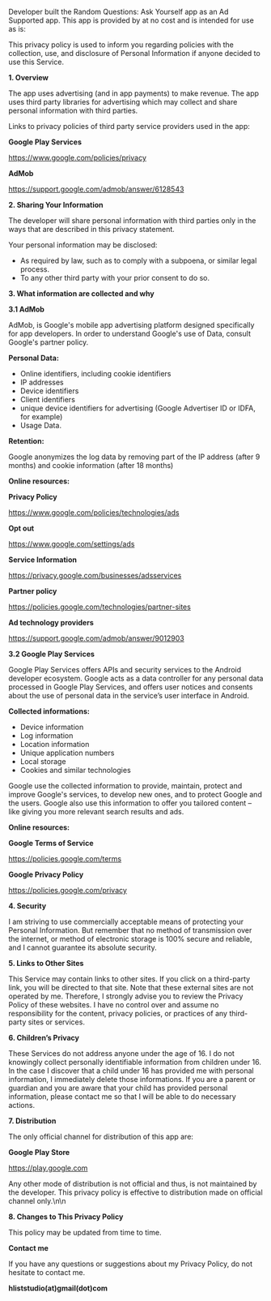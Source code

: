 Developer built the Random Questions: Ask Yourself app as an Ad Supported app. This
app is provided by at no cost and is intended for use as is:

This privacy policy is used to inform you regarding policies with the collection, use, and
disclosure of Personal Information if anyone decided to use this Service.

<b>1. Overview</b>

The app uses advertising (and in app payments) to make revenue. The app uses third party
libraries for advertising which may collect and share personal information with third
parties.

Links to privacy policies of third party service providers used in the app:

<b>Google Play Services</b>

https://www.google.com/policies/privacy

<b>AdMob</b>

https://support.google.com/admob/answer/6128543

<b>2. Sharing Your Information</b>

The developer will share personal information with third parties only in the ways that are
described in this privacy statement.

Your personal information may be disclosed:
- As required by law, such as to comply with a subpoena, or similar legal process.
- To any other third party with your prior consent to do so.

<b>3. What information are collected and why</b>

<b>3.1 AdMob</b>

AdMob, is Google\'s mobile app advertising platform designed specifically for app
developers. In order to understand Google\'s use of Data, consult Google\'s partner policy.

<b>Personal Data:</b>

- Online identifiers, including cookie identifiers
- IP addresses
- Device identifiers
- Client identifiers
- unique device identifiers for advertising (Google Advertiser ID or IDFA, for example)
- Usage Data.

<b>Retention:</b>

Google anonymizes the log data by removing part of the IP address (after 9 months) and
cookie information (after 18 months)

<b>Online resources:</b>

<b>Privacy Policy</b>

https://www.google.com/policies/technologies/ads

<b>Opt out</b>

https://www.google.com/settings/ads

<b>Service Information</b>

https://privacy.google.com/businesses/adsservices

<b>Partner policy</b>

https://policies.google.com/technologies/partner-sites

<b>Ad technology providers</b>

https://support.google.com/admob/answer/9012903

<b>3.2 Google Play Services</b>

Google Play Services offers APIs and security services to the Android developer ecosystem.
Google acts as a data controller for any personal data processed in Google Play Services,
and offers user notices and consents about the use of personal data in the service’s user
interface in Android.

<b>Collected informations:</b>

- Device information
- Log information
- Location information
- Unique application numbers
- Local storage
- Cookies and similar technologies

Google use the collected information to provide, maintain, protect and improve Google\'s
services, to develop new ones, and to protect Google and the users. Google also use this
information to offer you tailored content – like giving you more relevant search results
and ads.

<b>Online resources:</b>

<b>Google Terms of Service</b>

https://policies.google.com/terms

<b>Google Privacy Policy</b>

https://policies.google.com/privacy

<b>4. Security</b>

I am striving to use commercially acceptable means of protecting your Personal
Information. But remember that no method of transmission over the internet, or method of
electronic storage is 100% secure and reliable, and I cannot guarantee its absolute
security.

<b>5. Links to Other Sites</b>

This Service may contain links to other sites. If you click on a third-party link, you
will be directed to that site. Note that these external sites are not operated by me.
Therefore, I strongly advise you to review the Privacy Policy of these websites. I have
no control over and assume no responsibility for the content, privacy policies, or
practices of any third-party sites or services.

<b>6. Children’s Privacy</b>

These Services do not address anyone under the age of 16. I do not knowingly collect
personally identifiable information from children under 16. In the case I discover that
a child under 16 has provided me with personal information, I immediately delete those
informations. If you are a parent or guardian and you are aware that your child has
provided personal information, please contact me so that I will be able to do necessary
actions.

<b>7. Distribution</b>

The only official channel for distribution of this app are:

<b>Google Play Store</b>

https://play.google.com

Any other mode of distribution is not official and thus, is not maintained by the developer.
This privacy policy is effective to distribution made on official channel only.\n\n

<b>8. Changes to This Privacy Policy</b>

This policy may be updated from time to time.

<b>Contact me</b>

If you have any questions or suggestions about my Privacy Policy, do not hesitate to
contact me.

<b>hliststudio(at)gmail(dot)com</b>
